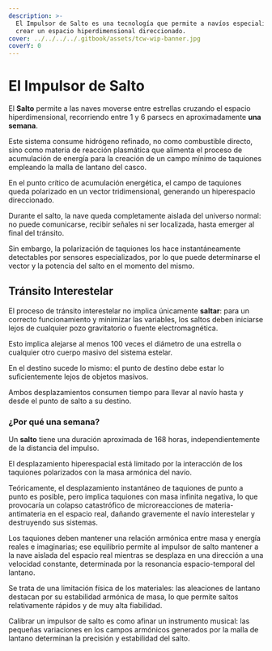 ```yaml
---
description: >-
  El Impulsor de Salto es una tecnología que permite a navíos especializados
  crear un espacio hiperdimensional direccionado.
cover: ../../../../.gitbook/assets/tcw-wip-banner.jpg
coverY: 0
---
```


# El Impulsor de Salto

El **Salto** permite a las naves moverse entre estrellas cruzando el espacio hiperdimensional, recorriendo entre 1 y 6 parsecs en aproximadamente **una semana**.

Este sistema consume hidrógeno refinado, no como combustible directo, sino como materia de reacción plasmática que alimenta el proceso de acumulación de energía para la creación de un campo mínimo de taquiones empleando la malla de lantano del casco.

En el punto crítico de acumulación energética, el campo de taquiones queda polarizado en un vector tridimensional, generando un hiperespacio direccionado.

Durante el salto, la nave queda completamente aislada del universo normal: no puede comunicarse, recibir señales ni ser localizada, hasta emerger al final del tránsito.

Sin embargo, la polarización de taquiones los hace instantáneamente detectables por sensores especializados, por lo que puede determinarse el vector y la potencia del salto en el momento del mismo.

## Tránsito Interestelar

El proceso de tránsito interestelar no implica únicamente **saltar**: para un correcto funcionamiento y minimizar las variables, los saltos deben iniciarse lejos de cualquier pozo gravitatorio o fuente electromagnética.

Esto implica alejarse al menos 100 veces el diámetro de una estrella o cualquier otro cuerpo masivo del sistema estelar.

En el destino sucede lo mismo: el punto de destino debe estar lo suficientemente lejos de objetos masivos.

Ambos desplazamientos consumen tiempo para llevar al navío hasta y desde el punto de salto a su destino.

### ¿Por qué una semana?

Un **salto** tiene una duración aproximada de 168 horas, independientemente de la distancia del impulso.

El desplazamiento hiperespacial está limitado por la interacción de los taquiones polarizados con la masa armónica del navío.

Teóricamente, el desplazamiento instantáneo de taquiones de punto a punto es posible, pero implica taquiones con masa infinita negativa, lo que provocaría un colapso catastrófico de microreacciones de materia-antimateria en el espacio real, dañando gravemente el navío interestelar y destruyendo sus sistemas.

Los taquiones deben mantener una relación armónica entre masa y energía reales e imaginarias; ese equilibrio permite al impulsor de salto mantener a la nave aislada del espacio real mientras se desplaza en una dirección a una velocidad constante, determinada por la resonancia espacio-temporal del lantano.

Se trata de una limitación física de los materiales: las aleaciones de lantano destacan por su estabilidad armónica de masa, lo que permite saltos relativamente rápidos y de muy alta fiabilidad.

Calibrar un impulsor de salto es como afinar un instrumento musical: las pequeñas variaciones en los campos armónicos generados por la malla de lantano determinan la precisión y estabilidad del salto.
